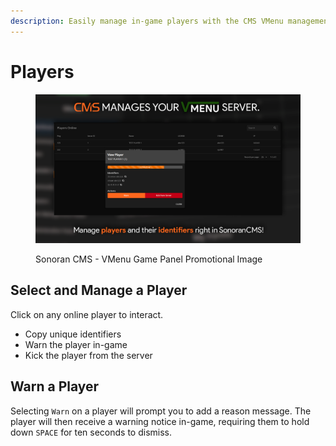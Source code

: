 ```yaml
---
description: Easily manage in-game players with the CMS VMenu management panel!
---
```


# Players

<figure><img src="../../../.gitbook/assets/VMenuPromo04 (1).png" alt=""><figcaption><p>Sonoran CMS - VMenu Game Panel Promotional Image</p></figcaption></figure>

## Select and Manage a Player

Click on any online player to interact.

* Copy unique identifiers
* Warn the player in-game
* Kick the player from the server

## Warn a Player

Selecting `Warn` on a player will prompt you to add a reason message. The player will then receive a warning notice in-game, requiring them to hold down `SPACE` for ten seconds to dismiss.
